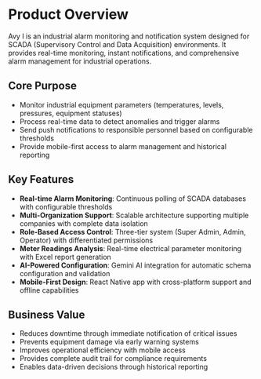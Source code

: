 # Product Overview

Avy I is an industrial alarm monitoring and notification system designed for SCADA (Supervisory Control and Data Acquisition) environments. It provides real-time monitoring, instant notifications, and comprehensive alarm management for industrial operations.

## Core Purpose
- Monitor industrial equipment parameters (temperatures, levels, pressures, equipment statuses)
- Process real-time data to detect anomalies and trigger alarms
- Send push notifications to responsible personnel based on configurable thresholds
- Provide mobile-first access to alarm management and historical reporting

## Key Features
- **Real-time Alarm Monitoring**: Continuous polling of SCADA databases with configurable thresholds
- **Multi-Organization Support**: Scalable architecture supporting multiple companies with complete data isolation
- **Role-Based Access Control**: Three-tier system (Super Admin, Admin, Operator) with differentiated permissions
- **Meter Readings Analysis**: Real-time electrical parameter monitoring with Excel report generation
- **AI-Powered Configuration**: Gemini AI integration for automatic schema configuration and validation
- **Mobile-First Design**: React Native app with cross-platform support and offline capabilities

## Business Value
- Reduces downtime through immediate notification of critical issues
- Prevents equipment damage via early warning systems
- Improves operational efficiency with mobile access
- Provides complete audit trail for compliance requirements
- Enables data-driven decisions through historical reporting